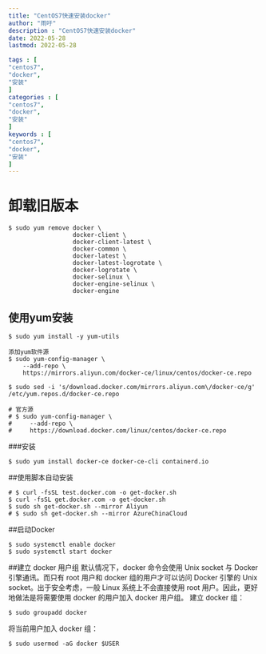 ```yaml
---
title: "CentOS7快速安装docker"                         
author: "雨吁"  
description : "CentOS7快速安装docker"    
date: 2022-05-28        
lastmod: 2022-05-28             

tags : [                                    
"centos7",
"docker",
"安装"
]
categories : [                         
"centos7",
"docker",
"安装"
]
keywords : [                                
"centos7",
"docker",
"安装"
]
---
```


# 卸载旧版本

```shell
$ sudo yum remove docker \
                  docker-client \
                  docker-client-latest \
                  docker-common \
                  docker-latest \
                  docker-latest-logrotate \
                  docker-logrotate \
                  docker-selinux \
                  docker-engine-selinux \
                  docker-engine
```
## 使用yum安装
```shell
$ sudo yum install -y yum-utils

添加yum软件源
$ sudo yum-config-manager \
    --add-repo \
    https://mirrors.aliyun.com/docker-ce/linux/centos/docker-ce.repo

$ sudo sed -i 's/download.docker.com/mirrors.aliyun.com\/docker-ce/g' /etc/yum.repos.d/docker-ce.repo

# 官方源
# $ sudo yum-config-manager \
#     --add-repo \
#     https://download.docker.com/linux/centos/docker-ce.repo
```
###安装
```shell
$ sudo yum install docker-ce docker-ce-cli containerd.io
```
##使用脚本自动安装

```shell
# $ curl -fsSL test.docker.com -o get-docker.sh
$ curl -fsSL get.docker.com -o get-docker.sh
$ sudo sh get-docker.sh --mirror Aliyun
# $ sudo sh get-docker.sh --mirror AzureChinaCloud
```
##启动Docker

```shell
$ sudo systemctl enable docker
$ sudo systemctl start docker
```
##建立 docker 用户组
	默认情况下，docker 命令会使用 Unix socket 与 Docker 引擎通讯。而只有 root 用户和 docker 组的用户才可以访问 Docker 引擎的 Unix socket。出于安全考虑，一般 Linux 系统上不会直接使用 root 用户。因此，更好地做法是将需要使用 docker 的用户加入 docker 用户组。
建立 docker 组：

```shell
$ sudo groupadd docker
```
将当前用户加入 docker 组：
```shell
$ sudo usermod -aG docker $USER
```